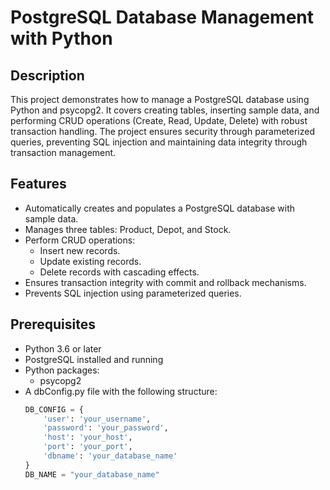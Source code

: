 # PostgreSQL Database Management with Python

## Description

This project demonstrates how to manage a PostgreSQL database using Python and psycopg2. It covers creating tables, inserting sample data, and performing CRUD operations (Create, Read, Update, Delete) with robust transaction handling. The project ensures security through parameterized queries, preventing SQL injection and maintaining data integrity through transaction management.

## Features

- Automatically creates and populates a PostgreSQL database with sample data.
- Manages three tables: Product, Depot, and Stock.
- Perform CRUD operations:
  - Insert new records.
  - Update existing records.
  - Delete records with cascading effects.
- Ensures transaction integrity with commit and rollback mechanisms.
- Prevents SQL injection using parameterized queries.

## Prerequisites

- Python 3.6 or later
- PostgreSQL installed and running
- Python packages:
  - psycopg2
- A dbConfig.py file with the following structure:
  ```python
  DB_CONFIG = {
      'user': 'your_username',
      'password': 'your_password',
      'host': 'your_host',
      'port': 'your_port',
      'dbname': 'your_database_name'
  }
  DB_NAME = "your_database_name"
